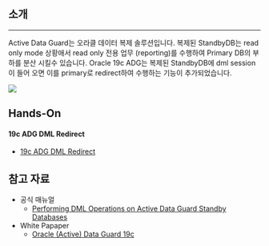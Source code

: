 ## 소개

---

Active Data Guard는 오라클 데이터 복제 솔루션입니다.
복제된 StandbyDB는 read only mode 상황애서 read only 전용 업무 (reporting)를 수행하여 
Primary DB의 부하를 분산 시킬수 있습니다.
Oracle 19c ADG는 복제된 StandbyDB에 dml session 이 들어 오면 이를 primary로 redirect하여 수행하는 기능이 추가되었습니다.

![](https://github.com/oracle19c-cookbook/Availability-Scalability/blob/master/AciveDataGuard/adg.JPG)

## Hands-On

#### 19c ADG DML Redirect 

- [19c ADG DML Redirect](https://github.com/oracle19c-cookbook/Availability-Scalability/blob/master/AciveDataGuard/19c_ADG_DML_Redirect.pdf)

## 참고 자료

- 공식 매뉴얼
    - [Performing DML Operations on Active Data Guard Standby Databases ](https://docs.oracle.com/en/database/oracle/oracle-database/19/sbydb/managing-oracle-data-guard-physical-standby-databases.html#GUID-8AAD002C-ED06-4349-8BB5-EC8DB30B2628)
- White Papaper 
    - [Oracle (Active) Data Guard 19c](https://www.oracle.com/technetwork/database/availability/dg-adg-technical-overview-wp-5347548.pdf)

